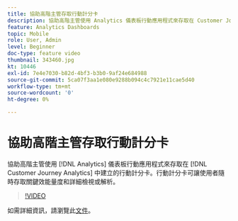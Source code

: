```yaml
---
title: 協助高階主管存取行動計分卡
description: 協助高階主管使用 Analytics 儀表板行動應用程式來存取在 Customer Journey Analytics 中建立的行動計分卡。行動計分卡可讓使用者隨時存取關鍵效能量度和詳細檢視或解析。
feature: Analytics Dashboards
topic: Mobile
role: User, Admin
level: Beginner
doc-type: feature video
thumbnail: 343460.jpg
kt: 10446
exl-id: 7e4e7030-b82d-4bf3-b3b0-9af24e684988
source-git-commit: 5ca07f3aa1e080e9288b094c4c7921e11cae5d40
workflow-type: tm+mt
source-wordcount: '0'
ht-degree: 0%

---
```


# 協助高階主管存取行動計分卡

協助高階主管使用 [!DNL Analytics] 儀表板行動應用程式來存取在 [!DNL Customer Journey Analytics] 中建立的行動計分卡。行動計分卡可讓使用者隨時存取關鍵效能量度和詳細檢視或解析。

>[!VIDEO](https://video.tv.adobe.com/v/3444847/?quality=12&learn=on&captions=chi_hant)

如需詳細資訊，請瀏覽此[文件](https://experienceleague.adobe.com/docs/analytics-platform/using/cja-dashboards/set-up-execs.html?lang=zh-Hant)。